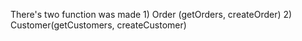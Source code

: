There's two function was made 
    1) Order (getOrders, createOrder)
    2) Customer(getCustomers, createCustomer)

